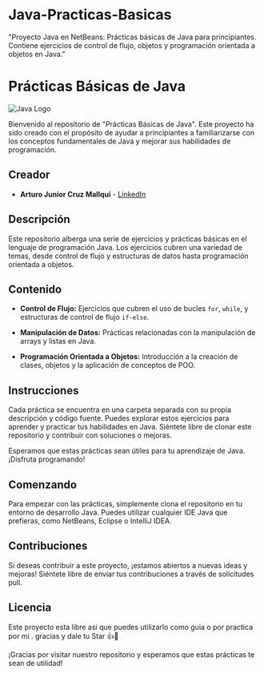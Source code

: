 # Java-Practicas-Basicas
"Proyecto Java en NetBeans: Prácticas básicas de Java para principiantes. Contiene ejercicios de control de flujo, objetos y programación orientada a objetos en Java."

# Prácticas Básicas de Java

![Java Logo](java-logo.png)

Bienvenido al repositorio de "Prácticas Básicas de Java". Este proyecto ha sido creado con el propósito de ayudar a principiantes a familiarizarse con los conceptos fundamentales de Java y mejorar sus habilidades de programación. 

## Creador 
* **Arturo Junior Cruz Mallqui** - [LinkedIn](https://www.linkedin.com/in/arturo-junior-cruz-mallqui-6b7741251)

## Descripción

Este repositorio alberga una serie de ejercicios y prácticas básicas en el lenguaje de programación Java. Los ejercicios cubren una variedad de temas, desde control de flujo y estructuras de datos hasta programación orientada a objetos.

## Contenido

- **Control de Flujo:** Ejercicios que cubren el uso de bucles `for`, `while`, y estructuras de control de flujo `if-else`.

- **Manipulación de Datos:** Prácticas relacionadas con la manipulación de arrays y listas en Java.

- **Programación Orientada a Objetos:** Introducción a la creación de clases, objetos y la aplicación de conceptos de POO.

## Instrucciones

Cada práctica se encuentra en una carpeta separada con su propia descripción y código fuente. Puedes explorar estos ejercicios para aprender y practicar tus habilidades en Java. Siéntete libre de clonar este repositorio y contribuir con soluciones o mejoras.

Esperamos que estas prácticas sean útiles para tu aprendizaje de Java. ¡Disfruta programando!

## Comenzando

Para empezar con las prácticas, simplemente clona el repositorio en tu entorno de desarrollo Java. Puedes utilizar cualquier IDE Java que prefieras, como NetBeans, Eclipse o IntelliJ IDEA.

## Contribuciones

Si deseas contribuir a este proyecto, ¡estamos abiertos a nuevas ideas y mejoras! Siéntete libre de enviar tus contribuciones a través de solicitudes pull.

## Licencia

Este proyecto esta libre asi que puedes utilizarlo como guia o por practica por mi . gracias y dale tu Star 👍🌟

¡Gracias por visitar nuestro repositorio y esperamos que estas prácticas te sean de utilidad!
